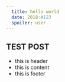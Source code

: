 ```yaml
---
  title: hello world
  date: 2018:#123
  spoiler: user
---
```


## TEST POST

* this is header
* this is content
* this is footer
